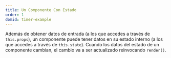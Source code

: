 ```yaml
---
title: Un Componente Con Estado
order: 1
domid: timer-example
---
```


Además de obtener datos de entrada (a los que accedes a través de `this.props`), un componente puede tener datos en su estado interno (a los que accedes a través de `this.state`). Cuando los datos del estado de un componente cambian, el cambio va a ser actualizado reinvocando `render()`.
